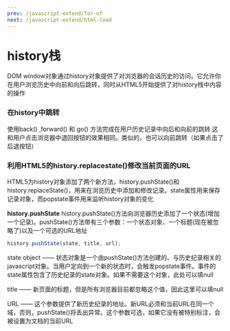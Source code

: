 ```yaml
---
prev: /javascript-extend/for-of
next: /javascript-extend/html-load
---
```


# history栈

DOM window对象通过history对象提供了对浏览器的会话历史的访问。它允许你在用户浏览历史中向前和向后跳转，同时从HTML5开始提供了对history栈中内容的操作

### 在history中跳转

使用back() ,forward() 和 go() 方法完成在用户历史记录中向后和向前的跳转
这和用户点击浏览器中退回按钮的效果相同。类似的，也可以向前跳转（如果点击了后退按钮）


### 利用HTML5的history.replacestate()修改当前页面的URL

HTML5为history对象添加了两个新方法，history.pushState()和history.replaceState()，用来在浏览历史中添加和修改记录。state属性用来保存记录对象，而popstate事件用来监听history对象的变化

**history.pushState**
history.pushState()方法向浏览器历史添加了一个状态(增加一个记录)。pushState()方法带有三个参数：一个状态对象、一个标题(现在被忽略了)以及一个可选的URL地址

```js
history.pushState(state, title, url);
```
state object —— 状态对象是一个由pushState()方法创建的、与历史纪录相关的javascript对象。当用户定向到一个新的状态时，会触发popstate事件。事件的state属性包含了历史纪录的state对象。如果不需要这个对象，此处可以填null

title —— 新页面的标题，但是所有浏览器目前都忽略这个值，因此这里可以填null

URL —— 这个参数提供了新历史纪录的地址。新URL必须和当前URL在同一个域，否则，pushState()将丢出异常。这个参数可选，如果它没有被特别标注，会被设置为文档的当前URL